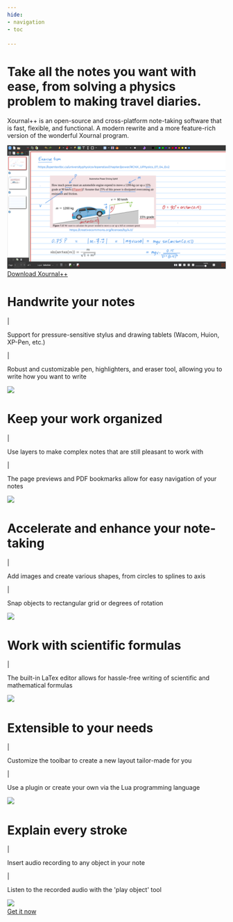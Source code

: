```yaml
---
hide:
- navigation
- toc

---
```


<link rel = "stylesheet" href = "css/home.css">
<link rel = "stylesheet" href = "css/responsive.css">
<link rel="preconnect" href="https://fonts.googleapis.com">
<link rel="preconnect" href="https://fonts.gstatic.com" crossorigin>
<link href="https://fonts.googleapis.com/css2?family=Montserrat:ital,wght@0,100;0,200;0,300;0,400;0,500;0,600;0,700;0,800;0,900;1,100;1,200;1,300;1,400;1,500;1,600;1,700;1,800;1,900&display=swap" rel="stylesheet">
<meta name="viewport" content="initial-scale=1, maximum-scale=1, width=device-width">

<div class = "home">
	<div class = "Xournal" id = "Xournal">
		<h1>Take all the notes you want with ease, from solving a physics problem to making travel diaries.</h1>
		<p>Xournal++ is an open-source and cross-platform note-taking software that is fast, flexible, and functional. A modern rewrite and a more feature-rich version of the wonderful Xournal program.</p>
		<img src = "img/Xournal++ Headline Example.png">
		<div class = "download-hyperlink upper-button">
			<a href = "http://127.0.0.1:8000/installation/">Download Xournal++</a>
		</div>
	</div>
	<div class = "feature-list">
		<div class = "feature feature-right">
		    <div class = "feature-text">
		        <h1>Handwrite your notes</h1>
		        <div class = "feature-description">
		        	<p class = "bullet-point">|</p><p>Support for pressure-sensitive stylus and drawing tablets (Wacom, Huion, XP-Pen, etc.)</p>
		        </div>
		        <div class = "feature-description last-description">
					<p class = "bullet-point">|</p><p>Robust and customizable pen, highlighters, and eraser tool, allowing you to write how you want to write</p>
				</div>
		    </div>
		    <img src = "/img/Handwritten.png">
		</div>
		<div class = "feature feature-left">
		    <div class = "feature-text">
		        <h1>Keep your work organized</h1>
		        <div class = "feature-description">
		        	<p class = "bullet-point">|</p><p>Use layers to make complex notes that are still pleasant to work with</p>
		        </div>
		        <div class = "feature-description last-description">
					<p class = "bullet-point">|</p><p>The page previews and PDF bookmarks allow for easy navigation of your notes</p>
	        	</div>
		    </div>
		    <img src = "/img/Layers.gif">
		</div>
		<div class = "feature feature-right">
		    <div class = "feature-text">
		        <h1>Accelerate and enhance your note-taking</h1>
		        <div class = "feature-description">
					<p class = "bullet-point">|</p><p>Add images and create various shapes, from circles to splines to axis</p>
				</div>
				<div class = "feature-description last-description">
	        		<p class = "bullet-point">|</p><p>Snap objects to rectangular grid or degrees of rotation</p>
	        	</div>
		    </div>
		    <img src = "/img/Create Shape.png">
		</div>
		<div class = "feature feature-left">
		    <div class = "feature-text">
		        <h1>Work with scientific formulas</h1>
		        <div class = "feature-description last-description">
	        		<p class = "bullet-point">|</p><p>The built-in LaTex editor allows for hassle-free writing of scientific and mathematical formulas</p>
	        	</div>
		    </div>
		    <img src = "/img/placeholder-image-2.png">
		</div>
		<div class = "feature feature-right">
		    <div class = "feature-text">
		        <h1>Extensible to your needs</h1>
		        <div class = "feature-description">
	        		<p class = "bullet-point">|</p><p>Customize the toolbar to create a new layout tailor-made for you</p>
	        	</div>
		        <div class = "feature-description last-description">
	        		<p class = "bullet-point">|</p><p>Use a plugin or create your own via the Lua programming language</p>
	        	</div>
		    </div>
		    <img src = "/img/Customize Toolbars.gif">
		</div>
		<div class = "feature feature-left last-feature">
		    <div class = "feature-text">
		        <h1>Explain every stroke</h1>
		        <div class = "feature-description">
	        		<p class = "bullet-point">|</p><p>Insert audio recording to any object in your note</p>
	        	</div>
	        	<div class = "feature-description last-description">
					<p class = "bullet-point">|</p><p>Listen to the recorded audio with the 'play object' tool</p>
	        	</div>
		    </div>
		    <img src = "/img/placeholder-image-2.png">
		</div>
	</div>
	<div class = "download-hyperlink bottom-button">
		<a href = "http://127.0.0.1:8000/installation/">Get it now</a>
	</div>
</div>
